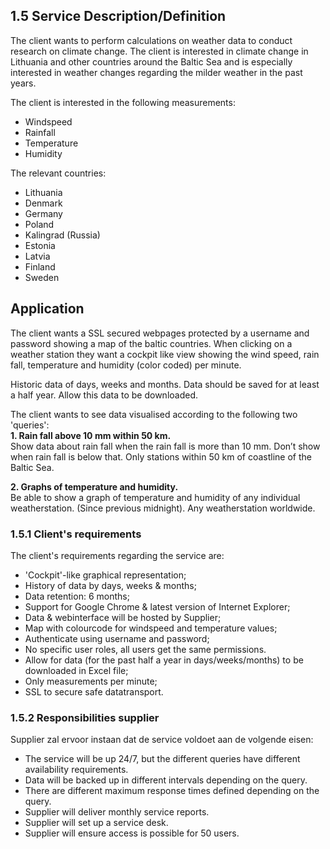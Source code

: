 ## 1.5 Service Description/Definition

The client wants to perform calculations on weather data to conduct research on climate change. The client is interested in climate change in Lithuania and other countries around the Baltic Sea and is especially interested in weather changes regarding the milder weather in the past years.

The client is interested in the following measurements:
- Windspeed
- Rainfall
- Temperature
- Humidity

The relevant countries:
- Lithuania
- Denmark
- Germany
- Poland
- Kalingrad (Russia)
- Estonia
- Latvia
- Finland
- Sweden


## Application

The client wants a SSL secured webpages protected by a username and password showing a map of the baltic countries. When clicking on a weather station they want a cockpit like view showing the wind speed, rain fall, temperature and humidity (color coded) per minute.

Historic data of days, weeks and months. Data should be saved for at least a half year. Allow this data to be downloaded.


The client wants to see data visualised according to the following two 'queries':  
__1. Rain fall above 10 mm within 50 km.__  
Show data about rain fall when the rain fall is more than 10 mm. Don’t show when rain fall is below that. Only stations within 50 km of coastline of the Baltic Sea. 

__2. Graphs of temperature and humidity.__  
Be able to show a graph of temperature and humidity of any individual
weatherstation. (Since previous midnight). Any weatherstation worldwide.


### 1.5.1 Client's requirements

The client's requirements regarding the service are:

- 'Cockpit'-like graphical representation;
- History of data by days, weeks & months;
- Data retention: 6 months;
- Support for Google Chrome & latest version of Internet Explorer;
- Data & webinterface will be hosted by Supplier;
- Map with colourcode for windspeed and temperature values;
- Authenticate using username and password;
- No specific user roles, all users get the same permissions.
- Allow for data (for the past half a year in days/weeks/months) to be downloaded in Excel file;
- Only measurements per minute;
- SSL to secure safe datatransport.

### 1.5.2 Responsibilities supplier

Supplier zal ervoor instaan dat de service voldoet aan de volgende eisen:

- The service will be up 24/7, but the different queries have different availability requirements.
- Data will be backed up in different intervals depending on the query.
- There are different maximum response times defined depending on the query.
- Supplier will deliver monthly service reports.
- Supplier will set up a service desk.
- Supplier will ensure access is possible for 50 users.
  